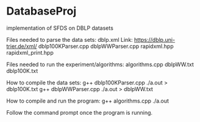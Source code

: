 # DatabaseProj
implementation of SFDS on DBLP datasets

Files needed to parse the data sets:
dblp.xml                       Link: https://dblp.uni-trier.de/xml/
dblp100KParser.cpp
dblpWWParser.cpp
rapidxml.hpp
rapidxml_print.hpp

Files needed to run the experiment/algorithms:
algorithms.cpp
dblpWW.txt
dblp100K.txt

How to compile the data sets:
g++ dblp100KParser.cpp
./a.out > dblp100K.txt
g++ dblpWWParser.cpp
./a.out > dblpWW.txt

How to compile and run the program:
g++ algorithms.cpp
./a.out

Follow the command prompt once the program is running.
